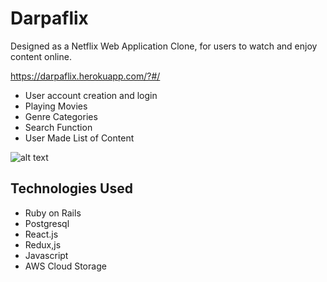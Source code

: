 # Darpaflix

Designed as a Netflix Web Application Clone, for users to watch and enjoy content online.

https://darpaflix.herokuapp.com/?#/

* User account creation and login 
* Playing Movies
* Genre Categories
* Search Function
* User Made List of Content

![alt text](https://github.com/sukhdipsrai/mediahost/blob/main/darpaflix_full_tutorial.gif)

## Technologies Used

* Ruby on Rails
* Postgresql
* React.js
* Redux,js
* Javascript
* AWS Cloud Storage

